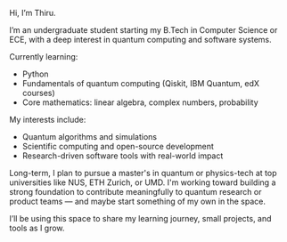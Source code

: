 Hi, I’m Thiru.

I’m an undergraduate student starting my B.Tech in Computer Science or ECE, with a deep interest in quantum computing and software systems.

Currently learning:
- Python
- Fundamentals of quantum computing (Qiskit, IBM Quantum, edX courses)
- Core mathematics: linear algebra, complex numbers, probability

My interests include:
- Quantum algorithms and simulations
- Scientific computing and open-source development
- Research-driven software tools with real-world impact

Long-term, I plan to pursue a master's in quantum or physics-tech at top universities like NUS, ETH Zurich, or UMD. I'm working toward building a strong foundation to contribute meaningfully to quantum research or product teams — and maybe start something of my own in the space.

I’ll be using this space to share my learning journey, small projects, and tools as I grow.
